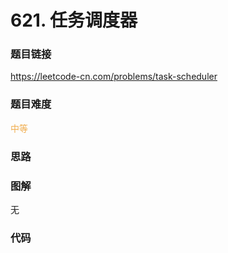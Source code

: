 # 621. 任务调度器

### 题目链接

https://leetcode-cn.com/problems/task-scheduler

### 题目难度

<font color=#F0AD4E>中等</font>

### 思路



### 图解

无

### 代码

```python
```
